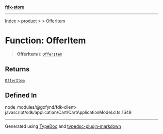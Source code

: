 [**fdk-store**](../../../README.md)
***

[Index](../../../API.md) > [product](../../README.md) > [<internal>](../README.md) > OfferItem

# Function: OfferItem

> **OfferItem**(): [`OfferItem`](../type-aliases/type-alias.OfferItem.md)

## Returns

[`OfferItem`](../type-aliases/type-alias.OfferItem.md)

## Defined In

node\_modules/@gofynd/fdk-client-javascript/sdk/application/Cart/CartApplicationModel.d.ts:1649

***
Generated using [TypeDoc](https://typedoc.org/) and [typedoc-plugin-markdown](https://www.npmjs.com/package/typedoc-plugin-markdown)
